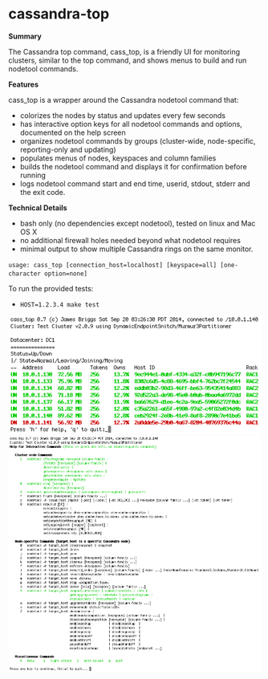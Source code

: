 cassandra-top
=============

**Summary**

The Cassandra top command, cass_top, is a friendly UI for monitoring clusters,
similar to the top command, and shows menus to build and run nodetool commands.

**Features**

cass_top is a wrapper around the Cassandra nodetool command that:

- colorizes the nodes by status and updates every few seconds
- has interactive option keys for all nodetool commands and options, documented on the help screen
- organizes nodetool commands by groups (cluster-wide, node-specific, reporting-only and updating)
- populates menus of nodes, keyspaces and column families
- builds the nodetool command and displays it for confirmation before running
- logs nodetool command start and end time, userid, stdout, stderr and the exit code.

**Technical Details**

- bash only (no dependencies except nodetool), tested on linux and Mac OS X
- no additional firewall holes needed beyond what nodetool requires
- minimal output to show multiple Cassandra rings on the same monitor.

`usage: cass_top [connection_host=localhost] [keyspace=all] [one-character option=none]`

To run the provided tests:

- `HOST=1.2.3.4 make test`

![cass_top screenshot](cass_top.png?raw=true "cass_top screenshot")
![cass_top_help screenshot](cass_top_help.png?raw=true "cass_top_help screenshot")

